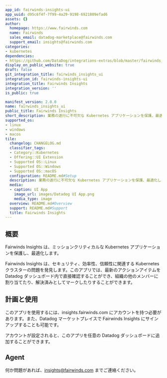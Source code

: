 ```yaml
---
app_id: fairwinds-insights-ui
app_uuid: d95c6f4f-7f99-4a29-9198-6921809efad6
assets: {}
author:
  homepage: https://www.fairwinds.com
  name: Fairwinds
  sales_email: datadog-marketplace@fairwinds.com
  support_email: insights@fairwinds.com
categories:
- kubernetes
dependencies:
- https://github.com/DataDog/integrations-extras/blob/master/fairwinds_insights_ui/README.md
display_on_public_website: true
draft: false
git_integration_title: fairwinds_insights_ui
integration_id: fairwinds-insights-ui
integration_title: Fairwinds Insights
integration_version: ''
is_public: true

manifest_version: 2.0.0
name: fairwinds_insights_ui
public_title: Fairwinds Insights
short_description: 業務の遂行に不可欠な Kubernetes アプリケーションを保護、最適化します
supported_os:
- linux
- windows
- macos
tile:
  changelog: CHANGELOG.md
  classifier_tags:
  - Category::Kubernetes
  - Offering::UI Extension
  - Supported OS::Linux
  - Supported OS::Windows
  - Supported OS::macOS
  configuration: README.md#Setup
  description: 業務の遂行に不可欠な Kubernetes アプリケーションを保護、最適化します
  media:
  - caption: UI App
    image_url: images/Datadog UI App.png
    media_type: image
  overview: README.md#Overview
  support: README.md#Support
  title: Fairwinds Insights
---
```


<!--  SOURCED FROM https://github.com/DataDog/integrations-extras -->


## 概要

Fairwinds Insights は、ミッションクリティカルな Kubernetes アプリケーションを保護し、最適化します。

Fairwinds Insights は、セキュリティ、効率性、信頼性に関連する Kubernetes クラスターの問題を発見します。このアプリでは、最新のアクションアイテムを Datadog ダッシュボード内で直接確認することができ、組織の他のメンバーに割り当てたり、解決済みとしてマークしたりすることができます。

## 計画と使用

このアプリを使用するには、insights.fairwinds.com にアカウントを持つ必要があります。また、Datadog マーケットプレイスで Fairwinds Insights にサインアップすることも可能です。

アカウントが設定されると、このアプリを任意の Datadog ダッシュボードに追加することができます。

## Agent
何か問題があれば、insights@fairwinds.com までご連絡ください。
